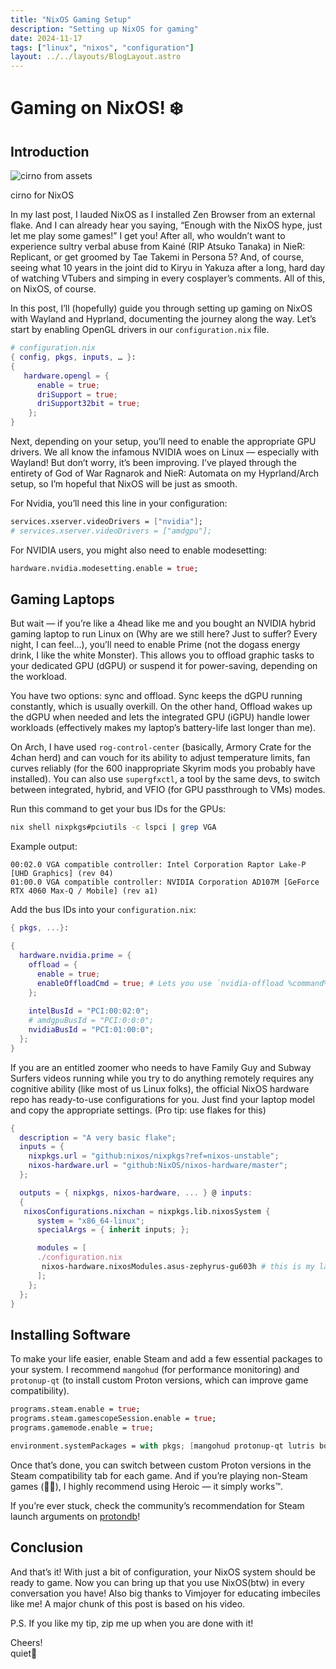 ```yaml
---
title: "NixOS Gaming Setup"
description: "Setting up NixOS for gaming"
date: 2024-11-17
tags: ["linux", "nixos", "configuration"]
layout: ../../layouts/BlogLayout.astro
---
```


# Gaming on NixOS! ❄️



## Introduction

![cirno from assets](/cutesite/assets/blog/nixos-gaming/cirno.webp)
<div class="image-caption">cirno for NixOS</div>

In my last post, I lauded NixOS as I installed Zen Browser from an external flake. And I can already hear you saying, “Enough with the NixOS hype, just let me play some games!” I get you! After all, who wouldn’t want to experience sultry verbal abuse from Kainé (RIP Atsuko Tanaka) in NieR: Replicant, or get groomed by Tae Takemi in Persona 5? And, of course, seeing what 10 years in the joint did to Kiryu in Yakuza after a long, hard day of watching VTubers and simping in every cosplayer’s comments. All of this, on NixOS, of course.

In this post, I’ll (hopefully) guide you through setting up gaming on NixOS with Wayland and Hyprland, documenting the journey along the way. Let’s start by enabling OpenGL drivers in our `configuration.nix` file.

```nix
# configuration.nix
{ config, pkgs, inputs, … }:
{
   hardware.opengl = {
      enable = true;
      driSupport = true;
      driSupport32bit = true;
    };
}
```

Next, depending on your setup, you’ll need to enable the appropriate GPU drivers. We all know the infamous NVIDIA woes on Linux — especially with Wayland! But don’t worry, it’s been improving. I’ve played through the entirety of God of War Ragnarok and NieR: Automata on my Hyprland/Arch setup, so I’m hopeful that NixOS will be just as smooth.

For Nvidia, you’ll need this line in your configuration:

```nix
services.xserver.videoDrivers = ["nvidia"];
# services.xserver.videoDrivers = ["amdgpu"];
```

For NVIDIA users, you might also need to enable modesetting:

```nix
hardware.nvidia.modesetting.enable = true;
```



## Gaming Laptops

But wait — if you’re like a 4head like me and you bought an NVIDIA hybrid gaming laptop to run Linux on (Why are we still here? Just to suffer? Every night, I can feel…), you’ll need to enable Prime (not the dogass energy drink, I like the white Monster). This allows you to offload graphic tasks to your dedicated GPU (dGPU) or suspend it for power-saving, depending on the workload.

You have two options: sync and offload. Sync keeps the dGPU running constantly, which is usually overkill. On the other hand, Offload wakes up the dGPU when needed and lets the integrated GPU (iGPU) handle lower workloads (effectively makes my laptop’s battery-life last longer than me).

On Arch, I have used `rog-control-center` (basically, Armory Crate for the 4chan herd) and can vouch for its ability to adjust temperature limits, fan curves reliably (for the 600 inappropriate Skyrim mods you probably have installed). You can also use `supergfxctl`, a tool by the same devs, to switch between integrated, hybrid, and VFIO (for GPU passthrough to VMs) modes.

Run this command to get your bus IDs for the GPUs:

```sh
nix shell nixpkgs#pciutils -c lspci | grep VGA
```

Example output:
```
00:02.0 VGA compatible controller: Intel Corporation Raptor Lake-P [UHD Graphics] (rev 04)
01:00.0 VGA compatible controller: NVIDIA Corporation AD107M [GeForce RTX 4060 Max-Q / Mobile] (rev a1)
```

Add the bus IDs into your `configuration.nix`:

```nix
{ pkgs, ...}:

{
  hardware.nvidia.prime = {
    offload = {
      enable = true;
      enableOffloadCmd = true; # Lets you use `nvidia-offload %command%` in steam
    };
    
    intelBusId = "PCI:00:02:0";
    # amdgpuBusId = "PCI:0:0:0";
    nvidiaBusId = "PCI:01:00:0";
  };
}
```

If you are an entitled zoomer who needs to have Family Guy and Subway Surfers videos running while you try to do anything remotely requires any cognitive ability (like most of us Linux folks), the official NixOS hardware repo has ready-to-use configurations for you. Just find your laptop model and copy the appropriate settings. (Pro tip: use flakes for this)

```nix
{
  description = "A very basic flake";
  inputs = {
    nixpkgs.url = "github:nixos/nixpkgs?ref=nixos-unstable";
    nixos-hardware.url = "github:NixOS/nixos-hardware/master";
  };

  outputs = { nixpkgs, nixos-hardware, ... } @ inputs: 
  {
   nixosConfigurations.nixchan = nixpkgs.lib.nixosSystem {
      system = "x86_64-linux";
      specialArgs = { inherit inputs; };

      modules = [
      ./configuration.nix
       nixos-hardware.nixosModules.asus-zephyrus-gu603h # this is my laptop
      ];
    };
  };
}
```



## Installing Software

To make your life easier, enable Steam and add a few essential packages to your system. I recommend `mangohud` (for performance monitoring) and `protonup-qt` (to install custom Proton versions, which can improve game compatibility).

```nix
programs.steam.enable = true;
programs.steam.gamescopeSession.enable = true;
programs.gamemode.enable = true;

environment.systemPackages = with pkgs; [mangohud protonup-qt lutris bottles heroic];
```

Once that’s done, you can switch between custom Proton versions in the Steam compatibility tab for each game. And if you’re playing non-Steam games (🏴‍☠️), I highly recommend using Heroic — it simply works™️.

If you’re ever stuck, check the community’s recommendation for Steam launch arguments on [protondb](https://www.protondb.com/)!



## Conclusion

And that’s it! With just a bit of configuration, your NixOS system should be ready to game. Now you can bring up that you use NixOS(btw) in every conversation you have! Also big thanks to Vimjoyer for educating imbeciles like me! A major chunk of this post is based on his video.

P.S. If you like my tip, zip me up when you are done with it!

Cheers!  <br>
quiet🌸